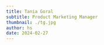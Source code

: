 ```yaml
---
title: Tania Goral
subtitle: Product Marketing Manager
thumbnail: ./tg.jpg
author: hs
date: 2024-02-27
---
```

